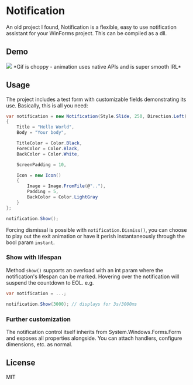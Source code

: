 
# Notification

An old project I found, Notification is a flexible, easy to use notification assistant for your WinForms project. This can be compiled as a dll.

## Demo
<img src="https://github.com/cewpur/Notification/blob/master/demoassets/demo.gif" />
*Gif is choppy - animation uses native APIs and is super smooth IRL*

## Usage
The project includes a test form with customizable fields demonstrating its use. Basically, this is all you need:


```c#
var notification = new Notification(Style.Slide, 250, Direction.Left)
{
    Title = "Hello World",
    Body = "Your body",

    TitleColor = Color.Black,
    ForeColor = Color.Black,
    BackColor = Color.White,

    ScreenPadding = 10,

    Icon = new Icon()
    {
        Image = Image.FromFile(@".."),
        Padding = 5,
        BackColor = Color.LightGray
    }
};

notification.Show();
```

Forcing dismissal is possible with ```notification.Dismiss()```, you can choose to play out the exit animation or have it perish instantaneously through the bool param ```instant```.

### Show with lifespan
Method ```show()``` supports an overload with an int param where the notification's lifespan can be marked. Hovering over the notification will suspend the countdown to EOL. e.g.

```c#
var notification = ...;

notification.Show(3000); // displays for 3s/3000ms
```

### Further customization
The notification control itself inherits from System.Windows.Forms.Form and exposes all properties alongside. You can attach handlers, configure dimensions, etc. as normal.


## License
MIT
